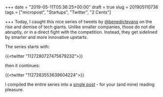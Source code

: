 +++
date = "2019-05-11T05:36:25+00:00"
draft = true
slug = 201905110736
tags = ["micropost", "Startups", "Twitter", "2 Cents"]

+++
Today, I caught this nice series of tweets by [@benedictevans](https://twitter.com/benedictevans) on the rise and demise of tech giants. Unlike smaller companies, those do not die abruptly, or in a direct fight with the competition. Instead, they get sidelined by smarter and more innovative upstarts.

 The series starts with:

{{<twitter "1127280727475679232">}}

then it continues:

{{<twitter "1127283553639604224">}}

I compiled the entire series into a [single post](https://threader.app/thread/1127280727475679232) - for your (and mine) reading pleasure.